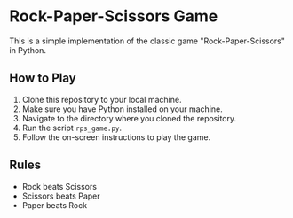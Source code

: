 # Rock-Paper-Scissors Game

This is a simple implementation of the classic game "Rock-Paper-Scissors" in Python.

## How to Play

1. Clone this repository to your local machine.
2. Make sure you have Python installed on your machine.
3. Navigate to the directory where you cloned the repository.
4. Run the script `rps_game.py`.
5. Follow the on-screen instructions to play the game.

## Rules

- Rock beats Scissors
- Scissors beats Paper
- Paper beats Rock
